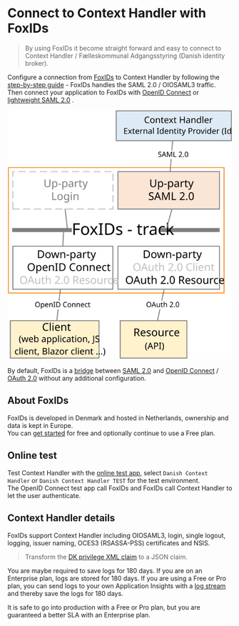 # Connect to Context Handler with FoxIDs

> By using FoxIDs it become straight forward and easy to connect to Context Handler / F&aelig;lleskommunal Adgangsstyring (Danish identity broker).

Configure a connection from [FoxIDs](https://www.foxids.com) to Context Handler by following the [step-by-step guide](howto-saml-2.0-context-handler.md) - FoxIDs handles the SAML 2.0 / OIOSAML3 traffic.  
Then connect your application to FoxIDs with [OpenID Connect](down-party-oidc.md) or [lightweight SAML 2.0](down-party-saml-2.0.md) .

![Connect to Context Handler](images/how-to-context-handler.svg)

By default, FoxIDs is a [bridge](bridge.md) between [SAML 2.0](saml-2.0.md) and [OpenID Connect](oidc.md) / [OAuth 2.0](oauth-2.0.md) without any additional configuration. 

## About FoxIDs
FoxIDs is developed in Denmark and hosted in Netherlands, ownership and data is kept in Europe.  
You can [get started](https://www.foxids.com/action/createtenant) for free and optionally continue to use a Free plan.

## Online test
Test Context Handler with the <a href="https://aspnetcoreoidcallupsample.itfoxtec.com/auth/login" target="_blank">online test app</a>, select `Danish Context Handler` or `Danish Context Handler TEST` for the test environment.  
The OpenID Connect test app call FoxIDs and FoxIDs call Context Handler to let the user authenticate.

## Context Handler details
FoxIDs support Context Handler including OIOSAML3, login, single logout, logging, issuer naming, OCES3 (RSASSA-PSS) certificates and NSIS.

> Transform the [DK privilege XML claim](claim-transform-dk-privilege.md) to a JSON claim.

You are maybe required to save logs for 180 days. If you are on an Enterprise plan, logs are stored for 180 days. If you are using a Free or Pro plan, you can send logs to your own Application Insights with a [log stream](logging.md#log-stream) and thereby save the logs for 180 days.

It is safe to go into production with a Free or Pro plan, but you are guaranteed a better SLA with an Enterprise plan.